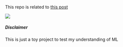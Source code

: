 This repo is related to [this post](https://hashim.id/predicting-bitcoin-prices-with-supervised-learning/)

![](https://i.imgur.com/DaNGxhu.png)

##### Disclaimer
This is just a toy project to test my understanding of ML
